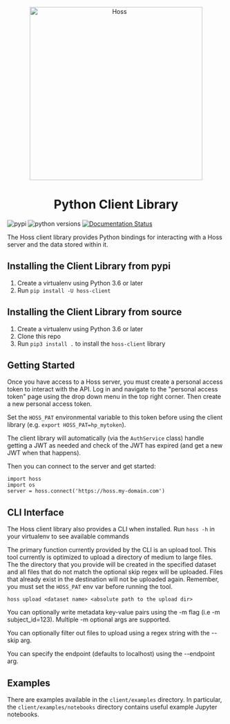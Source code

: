 
<p align="center">
    <img alt="Hoss" src="logo.svg" width="400" />
</p>

<h1 align="center">
  Python Client Library
</h1>


![pypi](https://img.shields.io/pypi/v/hoss-client)
![python versions](https://img.shields.io/pypi/pyversions/hoss-client?label=python)
[![Documentation Status](https://readthedocs.org/projects/hoss-client/badge/?version=stable)](https://hoss-client.readthedocs.io/en/stable/?badge=stable)


The Hoss client library provides Python bindings for interacting with a Hoss server and the data stored within it.

## Installing the Client Library from pypi
1. Create a virtualenv using Python 3.6 or later
2. Run `pip install -U hoss-client`

## Installing the Client Library from source
1. Create a virtualenv using Python 3.6 or later
2. Clone this repo
3. Run `pip3 install .` to install the `hoss-client` library

## Getting Started
Once you have access to a Hoss server, you must create a personal access token to interact with the API. 
Log in and navigate to the "personal access token" page using the drop down menu in the top
right corner. Then create a new personal access token.

Set the `HOSS_PAT` environmental variable to this token before using the client library (e.g. `export HOSS_PAT=hp_mytoken`).

The client library will automatically (via the `AuthService` class) handle getting a JWT as needed and check of the JWT has expired (and get a new JWT when that happens).

Then you can connect to the server and get started:

```
import hoss
import os
server = hoss.connect('https://hoss.my-domain.com')
```

## CLI Interface
The Hoss client library also provides a CLI when installed. Run `hoss -h` in your virtualenv to see available commands

The primary function currently provided by the CLI is an upload tool. This tool currently is optimized to upload a directory of medium to large files.
The the directory that you provide will be created in the specified dataset and all files that do not match the optional skip regex will be uploaded.
Files that already exist in the destination will not be uploaded again. Remember, you must set the `HOSS_PAT` env var before running the tool.

```
hoss upload <dataset name> <absolute path to the upload dir>
```

You can optionally write metadata key-value pairs using the -m flag (i.e -m subject_id=123). Multiple -m optional args are supported.

You can optionally filter out files to upload using a regex string with the --skip arg.

You can specify the endpoint (defaults to localhost) using the --endpoint arg.

## Examples
There are examples available in the `client/examples` directory. In particular, the `client/examples/notebooks` directory contains useful example Jupyter notebooks.